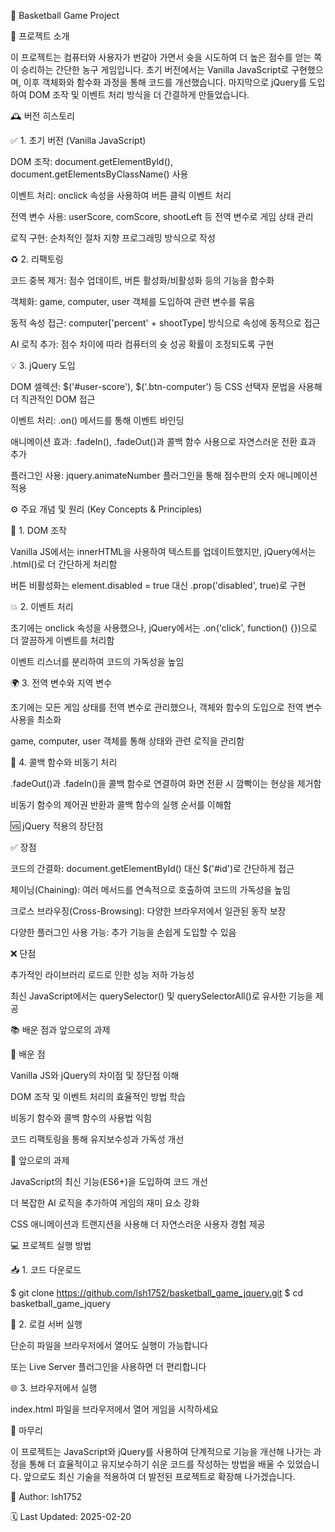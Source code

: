 🏀 Basketball Game Project

📖 프로젝트 소개

이 프로젝트는 컴퓨터와 사용자가 번갈아 가면서 슛을 시도하여 더 높은 점수를 얻는 쪽이 승리하는 간단한 농구 게임입니다. 초기 버전에서는 Vanilla JavaScript로 구현했으며, 이후 객체화와 함수화 과정을 통해 코드를 개선했습니다. 마지막으로 jQuery를 도입하여 DOM 조작 및 이벤트 처리 방식을 더 간결하게 만들었습니다.

🕰️ 버전 히스토리

✅ 1. 초기 버전 (Vanilla JavaScript)

DOM 조작: document.getElementById(), document.getElementsByClassName() 사용

이벤트 처리: onclick 속성을 사용하여 버튼 클릭 이벤트 처리

전역 변수 사용: userScore, comScore, shootLeft 등 전역 변수로 게임 상태 관리

로직 구현: 순차적인 절차 지향 프로그래밍 방식으로 작성

♻️ 2. 리팩토링

코드 중복 제거: 점수 업데이트, 버튼 활성화/비활성화 등의 기능을 함수화

객체화: game, computer, user 객체를 도입하여 관련 변수를 묶음

동적 속성 접근: computer['percent' + shootType] 방식으로 속성에 동적으로 접근

AI 로직 추가: 점수 차이에 따라 컴퓨터의 슛 성공 확률이 조정되도록 구현

💡 3. jQuery 도입

DOM 셀렉션: $('#user-score'), $('.btn-computer') 등 CSS 선택자 문법을 사용해 더 직관적인 DOM 접근

이벤트 처리: .on() 메서드를 통해 이벤트 바인딩

애니메이션 효과: .fadeIn(), .fadeOut()과 콜백 함수 사용으로 자연스러운 전환 효과 추가

플러그인 사용: jquery.animateNumber 플러그인을 통해 점수판의 숫자 애니메이션 적용

⚙️ 주요 개념 및 원리 (Key Concepts & Principles)

📌 1. DOM 조작

Vanilla JS에서는 innerHTML을 사용하여 텍스트를 업데이트했지만, jQuery에서는 .html()로 더 간단하게 처리함

버튼 비활성화는 element.disabled = true 대신 .prop('disabled', true)로 구현

💥 2. 이벤트 처리

초기에는 onclick 속성을 사용했으나, jQuery에서는 .on('click', function() {})으로 더 깔끔하게 이벤트를 처리함

이벤트 리스너를 분리하여 코드의 가독성을 높임

🌍 3. 전역 변수와 지역 변수

초기에는 모든 게임 상태를 전역 변수로 관리했으나, 객체와 함수의 도입으로 전역 변수 사용을 최소화

game, computer, user 객체를 통해 상태와 관련 로직을 관리함

🔁 4. 콜백 함수와 비동기 처리

.fadeOut()과 .fadeIn()을 콜백 함수로 연결하여 화면 전환 시 깜빡이는 현상을 제거함

비동기 함수의 제어권 반환과 콜백 함수의 실행 순서를 이해함

🆚 jQuery 적용의 장단점

✅ 장점

코드의 간결화: document.getElementById() 대신 $('#id')로 간단하게 접근

체이닝(Chaining): 여러 메서드를 연속적으로 호출하여 코드의 가독성을 높임

크로스 브라우징(Cross-Browsing): 다양한 브라우저에서 일관된 동작 보장

다양한 플러그인 사용 가능: 추가 기능을 손쉽게 도입할 수 있음

❌ 단점

추가적인 라이브러리 로드로 인한 성능 저하 가능성

최신 JavaScript에서는 querySelector() 및 querySelectorAll()로 유사한 기능을 제공

📚 배운 점과 앞으로의 과제

🎯 배운 점

Vanilla JS와 jQuery의 차이점 및 장단점 이해

DOM 조작 및 이벤트 처리의 효율적인 방법 학습

비동기 함수와 콜백 함수의 사용법 익힘

코드 리팩토링을 통해 유지보수성과 가독성 개선

🚀 앞으로의 과제

JavaScript의 최신 기능(ES6+)을 도입하여 코드 개선

더 복잡한 AI 로직을 추가하여 게임의 재미 요소 강화

CSS 애니메이션과 트랜지션을 사용해 더 자연스러운 사용자 경험 제공

💻 프로젝트 실행 방법

📥 1. 코드 다운로드

$ git clone https://github.com/lsh1752/basketball_game_jquery.git
$ cd basketball_game_jquery

🚀 2. 로컬 서버 실행

단순히 파일을 브라우저에서 열어도 실행이 가능합니다

또는 Live Server 플러그인을 사용하면 더 편리합니다

🌐 3. 브라우저에서 실행

index.html 파일을 브라우저에서 열어 게임을 시작하세요

🏁 마무리

이 프로젝트는 JavaScript와 jQuery를 사용하여 단계적으로 기능을 개선해 나가는 과정을 통해 더 효율적이고 유지보수하기 쉬운 코드를 작성하는 방법을 배울 수 있었습니다. 앞으로도 최신 기술을 적용하여 더 발전된 프로젝트로 확장해 나가겠습니다.

👤 Author: lsh1752

🗓️ Last Updated: 2025-02-20